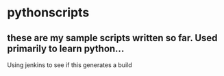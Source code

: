 # pythonscripts
## these are my sample scripts written so far. Used primarily to learn python...

Using jenkins to see if this generates a build
